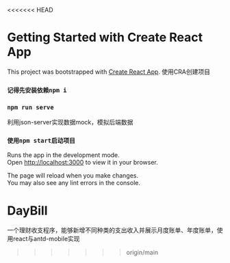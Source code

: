 <<<<<<< HEAD
# Getting Started with Create React App

This project was bootstrapped with [Create React App](https://github.com/facebook/create-react-app).
使用CRA创建项目

### `记得先安装依赖npm i`


### `npm run serve`

利用json-server实现数据mock，模拟后端数据

### `使用npm start启动项目`

Runs the app in the development mode.\
Open [http://localhost:3000](http://localhost:3000) to view it in your browser.

The page will reload when you make changes.\
You may also see any lint errors in the console.


# DayBill
一个理财收支程序，能够新增不同种类的支出收入并展示月度账单、年度账单，使用react与antd-mobile实现
>>>>>>> origin/main

